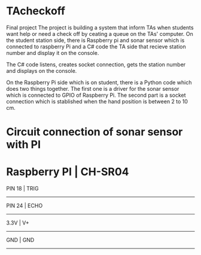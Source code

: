 # TAcheckoff
Final project
  The project is building a system that inform TAs when students want help or need a check off  by ceating a queue on the TAs' computer.
On the student station side, there is Raspberry pi and sonar sensor which is connected to raspberry Pi and a C# code the TA side that recieve station number and display it on the console.

  The C# code listens, creates socket connection, gets the station number and displays on the console.
  
  On the Raspberry Pi side which is on student, there is a Python code which does two things together. The first one is a driver for the sonar sensor which is connected to GPIO of Raspberry Pi. The second part is a socket connection which is stablished when the hand position is between 2 to 10 cm.
 
  Circuit connection of sonar sensor with PI
============================================  
 Raspberry PI	    |           CH-SR04       
===========================================
PIN 18	          |           TRIG
__________________________________________
PIN 24	          |           ECHO
_________________________________________
3.3V	            |            V+
 ________________________________________
GND	              |            GND
_________________________________________

  
  


